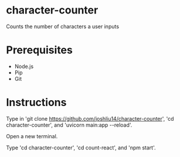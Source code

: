 # character-counter
Counts the number of characters a user inputs
# Prerequisites
- Node.js
- Pip
- Git

# Instructions
Type in 'git clone https://github.com/joshliu14/character-counter', 'cd character-counter', and 'uvicorn main:app --reload'.

Open a new terminal.

Type 'cd character-counter', 'cd count-react', and 'npm start'.

